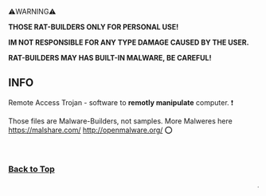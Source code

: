 ⚠️WARNING⚠️</h2> <b> <p>THOSE RAT-BUILDERS ONLY FOR PERSONAL USE!</p> <p>IM NOT RESPONSIBLE FOR ANY TYPE DAMAGE CAUSED BY THE USER.</p> <p>RAT-BUILDERS MAY HAS BUILT-IN MALWARE, BE CAREFUL!</p> </b> <h2>INFO</h2> <p>Remote Access Trojan - software to <b>remotly manipulate</b> computer. ❗️</p> <p>Those files are Malware-Builders, not samples. More Malweres here
https://malshare.com/
http://openmalware.org/ ⭕️</p> <br> <h3> <b> <a href=#start-of-content>Back to Top</a> </b> </h3> <div align=right><sub><h6>.

